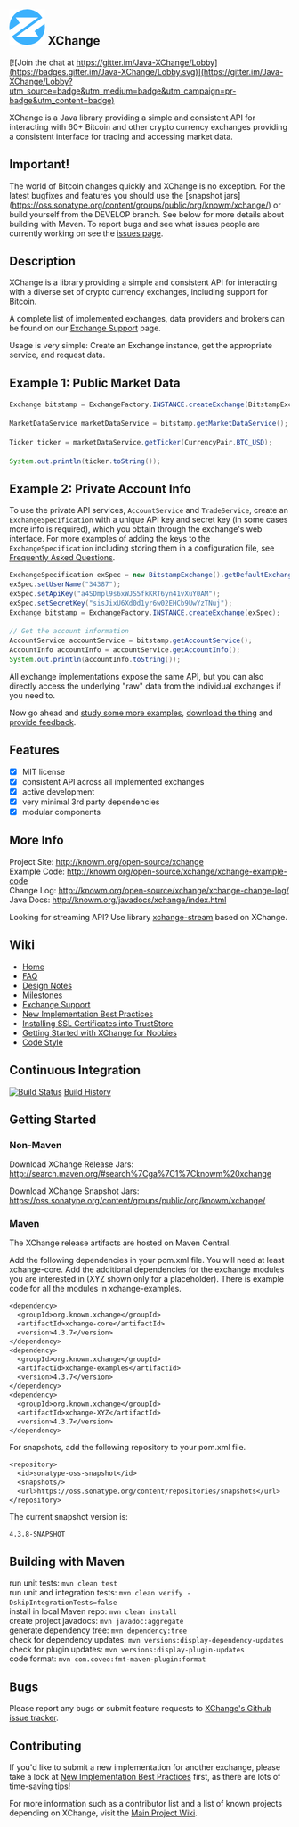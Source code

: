 ## [![XChange](https://raw.githubusercontent.com/knowm/XChange/develop/etc/XChange_64_64.png)](http://knowm.org/open-source/xchange) XChange

[![Join the chat at https://gitter.im/Java-XChange/Lobby](https://badges.gitter.im/Java-XChange/Lobby.svg)](https://gitter.im/Java-XChange/Lobby?utm_source=badge&utm_medium=badge&utm_campaign=pr-badge&utm_content=badge)

XChange is a Java library providing a simple and consistent API for interacting with 60+ Bitcoin and other crypto currency exchanges providing a
consistent interface for trading and accessing market data.

## Important!

The world of Bitcoin changes quickly and XChange is no exception. For the latest bugfixes and features you should use the [snapshot jars] (https://oss.sonatype.org/content/groups/public/org/knowm/xchange/) or build yourself from the DEVELOP branch. See below for more details about building with Maven. To report bugs and see what issues people are currently working on see the [issues page](https://github.com/knowm/XChange/issues). 

## Description

XChange is a library providing a simple and consistent API for interacting with a diverse set of crypto currency exchanges, including support for Bitcoin. 

A complete list of implemented exchanges, data providers and brokers can be found on our [Exchange Support](https://github.com/knowm/XChange/wiki/Exchange-Support) page. 

Usage is very simple: Create an Exchange instance, get the appropriate service, and request data.

## Example 1: Public Market Data

```java
Exchange bitstamp = ExchangeFactory.INSTANCE.createExchange(BitstampExchange.class.getName());

MarketDataService marketDataService = bitstamp.getMarketDataService();

Ticker ticker = marketDataService.getTicker(CurrencyPair.BTC_USD);

System.out.println(ticker.toString());
```

## Example 2: Private Account Info

To use the private API services, `AccountService` and `TradeService`, create an `ExchangeSpecification` with a unique API key and secret key (in some
cases more info is required), which you obtain through the exchange's web interface. For more examples of adding the keys to the
`ExchangeSpecification` including storing them in a configuration file, see [Frequently Asked Questions](https://github.com/knowm/XChange/wiki/Frequently-Asked-Questions).

```java
ExchangeSpecification exSpec = new BitstampExchange().getDefaultExchangeSpecification();
exSpec.setUserName("34387");
exSpec.setApiKey("a4SDmpl9s6xWJS5fkKRT6yn41vXuY0AM");
exSpec.setSecretKey("sisJixU6Xd0d1yr6w02EHCb9UwYzTNuj");
Exchange bitstamp = ExchangeFactory.INSTANCE.createExchange(exSpec);

// Get the account information
AccountService accountService = bitstamp.getAccountService();
AccountInfo accountInfo = accountService.getAccountInfo();
System.out.println(accountInfo.toString());
```

All exchange implementations expose the same API, but you can also directly access the underlying "raw" data from the individual exchanges if you need to.

Now go ahead and [study some more examples](http://knowm.org/open-source/xchange/xchange-example-code), [download the thing](http://knowm.org/open-source/xchange/xchange-change-log/) and [provide feedback](https://github.com/knowm/XChange/issues).

## Features

* [x] MIT license
* [x] consistent API across all implemented exchanges
* [x] active development
* [x] very minimal 3rd party dependencies
* [x] modular components

## More Info

Project Site: <http://knowm.org/open-source/xchange>  
Example Code: <http://knowm.org/open-source/xchange/xchange-example-code>  
Change Log: <http://knowm.org/open-source/xchange/xchange-change-log/>  
Java Docs: <http://knowm.org/javadocs/xchange/index.html>  

Looking for streaming API? Use library [xchange-stream](https://github.com/bitrich-info/xchange-stream) based on XChange.

## Wiki

* [Home](https://github.com/knowm/XChange/wiki)
* [FAQ](https://github.com/knowm/XChange/wiki/Frequently-Asked-Questions)
* [Design Notes](https://github.com/knowm/XChange/wiki/Design-Notes)
* [Milestones](https://github.com/knowm/XChange/wiki/Milestones)
* [Exchange Support](https://github.com/knowm/XChange/wiki/Exchange-support)
* [New Implementation Best Practices](https://github.com/knowm/XChange/wiki/New-Implementation-Best-Practices)
* [Installing SSL Certificates into TrustStore](https://github.com/knowm/XChange/wiki/Installing-SSL-Certificates-into-TrustStore)
* [Getting Started with XChange for Noobies](https://github.com/knowm/XChange/wiki/Getting-Started-with-XChange-for-Noobies)
* [Code Style](https://github.com/knowm/XChange/wiki/Code-Style)

## Continuous Integration

[![Build Status](https://travis-ci.org/knowm/XChange.png?branch=develop)](https://travis-ci.org/knowm/XChange.png)
[Build History](https://travis-ci.org/knowm/XChange/builds)

## Getting Started

### Non-Maven

Download XChange Release Jars: http://search.maven.org/#search%7Cga%7C1%7Cknowm%20xchange

Download XChange Snapshot Jars: https://oss.sonatype.org/content/groups/public/org/knowm/xchange/

### Maven

The XChange release artifacts are hosted on Maven Central. 
  
Add the following dependencies in your pom.xml file. You will need at least xchange-core. Add the additional dependencies for the exchange modules you are interested in (XYZ shown only for a placeholder). There is example code for all the modules in xchange-examples.

    <dependency>
      <groupId>org.knowm.xchange</groupId>
      <artifactId>xchange-core</artifactId>
      <version>4.3.7</version>
    </dependency>
    <dependency>
      <groupId>org.knowm.xchange</groupId>
      <artifactId>xchange-examples</artifactId>
      <version>4.3.7</version>
    </dependency>
    <dependency>
      <groupId>org.knowm.xchange</groupId>
      <artifactId>xchange-XYZ</artifactId>
      <version>4.3.7</version>
    </dependency>

For snapshots, add the following repository to your pom.xml file.

    <repository>
      <id>sonatype-oss-snapshot</id>
      <snapshots/>
      <url>https://oss.sonatype.org/content/repositories/snapshots</url>
    </repository>
    
The current snapshot version is: 

    4.3.8-SNAPSHOT
    
## Building with Maven

run unit tests: `mvn clean test`  
run unit and integration tests: `mvn clean verify -DskipIntegrationTests=false`  
install in local Maven repo: `mvn clean install`  
create project javadocs: `mvn javadoc:aggregate`  
generate dependency tree: `mvn dependency:tree`  
check for dependency updates: `mvn versions:display-dependency-updates`  
check for plugin updates: `mvn versions:display-plugin-updates`  
code format: `mvn com.coveo:fmt-maven-plugin:format`  

## Bugs

Please report any bugs or submit feature requests to [XChange's Github issue tracker](https://github.com/knowm/XChange/issues).

## Contributing

If you'd like to submit a new implementation for another exchange, please take a look at [New Implementation Best Practices](https://github.com/knowm/XChange/wiki/New-Implementation-Best-Practices) first, as there are lots of time-saving tips! 

For more information such as a contributor list and a list of known projects depending on XChange, visit the [Main Project Wiki](https://github.com/knowm/XChange/wiki). 

